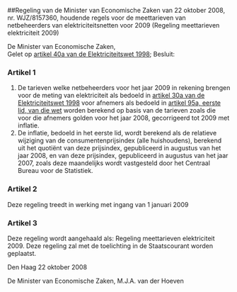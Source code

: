 <meta http-equiv='Content-Type' content='text/html; charset=utf-8' />

##Regeling van de Minister van Economische Zaken van 22 oktober 2008, nr. WJZ/8157360, houdende regels voor de meettarieven van netbeheerders van elektriciteitsnetten voor 2009 (Regeling meettarieven elektriciteit 2009)

De Minister van Economische Zaken,  
Gelet op [artikel 40a van de Elektriciteitswet 1998](../../../../../../wet/elektriciteitswet/1998/BWBR0009755/README.md);
Besluit:    

### Artikel  1  

1.  De tarieven welke netbeheerders voor het jaar 2009 in rekening brengen voor de meting van elektriciteit als bedoeld in [artikel 30a van de Elektriciteitswet 1998](../../../../../../wet/elektriciteitswet/1998/BWBR0009755/README.md) voor afnemers als bedoeld in [artikel 95a, eerste lid, van die wet](../../../../../../wet/elektriciteitswet/1998/BWBR0009755/README.md) worden berekend op basis van de tarieven zoals die voor die afnemers golden voor het jaar 2008, gecorrigeerd tot 2009 met inflatie.   
2.  De inflatie, bedoeld in het eerste lid, wordt berekend als de relatieve wijziging van de consumentenprijsindex (alle huishoudens), berekend uit het quotiënt van deze prijsindex, gepubliceerd in augustus van het jaar 2008, en van deze prijsindex, gepubliceerd in augustus van het jaar 2007, zoals deze maandelijks wordt vastgesteld door het Centraal Bureau voor de Statistiek.  

### Artikel  2  

Deze regeling treedt in werking met ingang van 1 januari 2009 

### Artikel  3  

Deze regeling wordt aangehaald als: Regeling meettarieven elektriciteit 2009. 
Deze regeling zal met de toelichting in de Staatscourant worden geplaatst.   

Den Haag 
22 oktober 2008   

De 
Minister van Economische Zaken, 
M.J.A. van der Hoeven     
